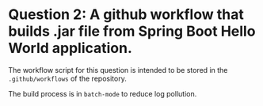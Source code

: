 # Question 2: A github workflow that builds .jar file from Spring Boot Hello World application.

The workflow script for this question is intended to be stored in the `.github/workflows` of the repository.

The build process is in `batch-mode` to reduce log pollution.
